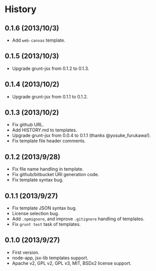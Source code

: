 History
==========

0.1.6 (2013/10/3)
------------------

* Add `web-canvas` template.

0.1.5 (2013/10/3)
------------------

* Upgrade grunt-jsx from 0.1.2 to 0.1.3.

0.1.4 (2013/10/2)
------------------

* Upgrade grunt-jsx from 0.1.1 to 0.1.2.

0.1.3 (2013/10/2)
------------------

* Fix github URL.
* Add HISTORY.md to templates.
* Upgrade grunt-jsx from 0.0.4 to 0.1.1 (thanks @yosuke_furukawa!).
* Fix template file header comments.

0.1.2 (2013/9/28)
------------------

* Fix file name handling in template.
* Fix github/bitbucket URI generation code.
* Fix template syntax bug.

0.1.1 (2013/9/27)
------------------

* Fix template JSON syntax bug.
* License selection bug.
* Add `.npmignore`, and improve `.gitignore` handling of templates.
* Fix `grunt test` task of templates.

0.1.0 (2013/9/27)
------------------

* First version.
* node-app, jsx-lib templates support.
* Apache v2, GPL v2, GPL v3, MIT, BSDx2 license support.
